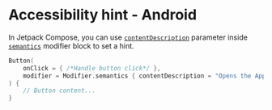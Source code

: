 # Accessibility hint - Android

In Jetpack Compose, you can use [`contentDescription`](https://developer.android.com/reference/kotlin/androidx/compose/ui/semantics/package-summary#(androidx.compose.ui.semantics.SemanticsPropertyReceiver).contentDescription()) parameter inside [`semantics`](https://developer.android.com/reference/kotlin/androidx/compose/ui/semantics/package-summary#(androidx.compose.ui.Modifier).semantics(kotlin.Boolean,kotlin.Function1)) modifier block to set a hint.

```kotlin
Button(
    onClick = { /*Handle button click*/ },
    modifier = Modifier.semantics { contentDescription = "Opens the Appt website" }
) {
    // Button content...
}
```
